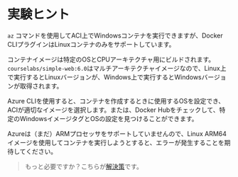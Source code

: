 # 実験ヒント

`az` コマンドを使用してACI上でWindowsコンテナを実行できますが、Docker CLIプラグインはLinuxコンテナのみをサポートしています。

コンテナイメージは特定のOSとCPUアーキテクチャ用にビルドされます。`courselabs/simple-web:6.0`はマルチアーキテクチャイメージなので、Linux上で実行するとLinuxバージョンが、Windows上で実行するとWindowsバージョンが取得されます。

Azure CLIを使用すると、コンテナを作成するときに使用するOSを設定でき、ACIが適切なイメージを選択します。または、Docker Hubをチェックして、特定のWindowsイメージタグとOSの設定を見つけることができます。

Azureは（まだ）ARMプロセッサをサポートしていませんので、Linux ARM64イメージを使用してコンテナを実行しようとすると、エラーが発生することを期待してください。

> もっと必要ですか？こちらが[解決策](solution_jp.md)です。
